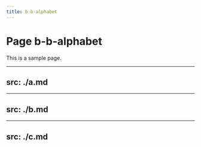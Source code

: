 ```yaml
---
title: b-b-alphabet
---
```


# Page b-b-alphabet

This is a sample page.


---
src: ./a.md
---

---
src: ./b.md
---

---
src: ./c.md
---

